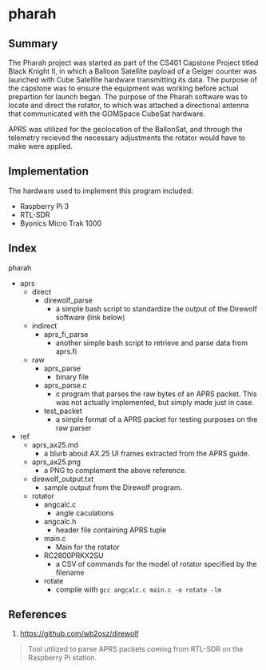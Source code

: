 # pharah

## Summary
The Pharah project was started as part of the CS401 Capstone Project titled Black Knight II, in which a Balloon Satellite payload of a Geiger counter was launched with Cube Satellite hardware transmitting its data. The purpose of the capstone was to ensure the equipment was working before actual prepartion for launch began. The purpose of the Pharah software was to locate and direct the rotator, to which was attached a directional antenna that communicated with the GOMSpace CubeSat hardware.

APRS was utilized for the geolocation of the BallonSat, and through the telemetry recieved the necessary adjustments the rotator would have to make were applied.

## Implementation
The hardware used to implement this program included:
- Raspberry Pi 3
- RTL-SDR
- Byonics Micro Trak 1000

## Index
pharah
  - aprs
    - direct
      - direwolf\_parse
        - a simple bash script to standardize the output of the Direwolf software (link below)
    - indirect
      - aprs\_fi\_parse
        - another simple bash script to retrieve and parse data from aprs.fi
    - raw
      - aprs\_parse
        - binary file
      - aprs\_parse.c
        - c program that parses the raw bytes of an APRS packet. This was not actually implemented, but simply made just in case.
      - test\_packet
        - a simple format of a APRS packet for testing purposes on the raw parser
 - ref
    - aprs\_ax25.md
      - a blurb about AX.25 UI frames extracted from the APRS guide.
    - aprs\_ax25.png
      - a PNG to complement the above reference.
    - direwolf\_output.txt
      - sample output from the Direwolf program.
	- rotator
		- angcalc.c
			- angle caculations
		- angcalc.h
			- header file containing APRS tuple
		- main.c
			- Main for the rotator
		- RC2800PRKX2SU
			- a CSV of commands for the model of rotator specified by the filename
		- rotate
			- compile with `gcc angcalc.c main.c -o rotate -lm`

## References
1. https://github.com/wb2osz/direwolf
  > Tool utilized to parse APRS packets coming from RTL-SDR on the Raspberry Pi station.
